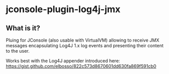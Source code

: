 # jconsole-plugin-log4j-jmx

## What is it?

Pluing for JConsole (also usable with VirtualVM) allowing to 
receive JMX messages encapsulating Log4J 1.x log events and presenting
their content to the user.

Works best with the Log4J appender introduced here: https://gist.github.com/elbosso/822c573d8670601dd630fa869f591cb0 